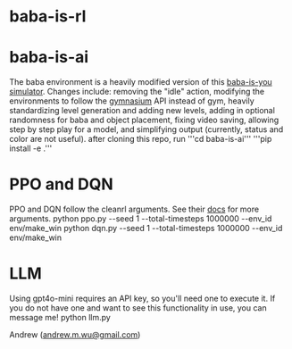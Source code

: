# baba-is-rl

# baba-is-ai
The baba environment is a heavily modified version of this [baba-is-you simulator](https://github.com/nacloos/baba-is-ai). Changes include: removing the "idle" action, modifying the environments to follow the [gymnasium](https://gymnasium.farama.org/) API instead of gym, heavily standardizing level generation and adding new levels, adding in optional randomness for baba and object placement, fixing video saving, allowing step by step play for a model, and simplifying output (currently, status and color are not useful). 
after cloning this repo, run 
'''cd baba-is-ai'''
'''pip install -e .'''

# PPO and DQN
PPO and DQN follow the cleanrl arguments. See their [docs](https://docs.cleanrl.dev/get-started/basic-usage/#two-ways-to-run) for more arguments. 
python ppo.py --seed 1 --total-timesteps 1000000 --env_id env/make_win
python dqn.py --seed 1 --total-timesteps 1000000 --env_id env/make_win

# LLM
Using gpt4o-mini requires an API key, so you'll need one to execute it. If you do not have one and want to see this functionality in use, you can message me!
python llm.py

Andrew (andrew.m.wu@gmail.com)
